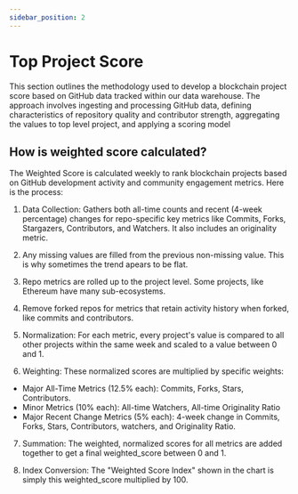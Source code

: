```yaml
---
sidebar_position: 2
---
```


# Top Project Score

This section outlines the methodology used to develop a blockchain project score based on GitHub data tracked within our data warehouse. The approach involves ingesting and processing GitHub data, defining characteristics of repository quality and contributor strength, aggregating the values to top level project, and applying a scoring model

## How is weighted score calculated?

The Weighted Score is calculated weekly to rank blockchain projects based on GitHub development activity and community engagement metrics. Here is the process:

1. Data Collection: Gathers both all-time counts and recent (4-week percentage) changes for repo-specific key metrics like Commits, Forks, Stargazers, Contributors, and Watchers. It also includes an originality metric.

2. Any missing values are filled from the previous non-missing value. This is why sometimes the trend apears to be flat.

3. Repo metrics are rolled up to the project level. Some projects, like Ethereum have many sub-ecosystems.

4. Remove forked repos for metrics that retain activity history when forked, like commits and contributors. 

5. Normalization: For each metric, every project's value is compared to all other projects within the same week and scaled to a value between 0 and 1.

6. Weighting: These normalized scores are multiplied by specific weights:

- Major All-Time Metrics (12.5% each): Commits, Forks, Stars, Contributors.
- Minor Metrics (10% each): All-time Watchers, All-time Originality Ratio
- Major Recent Change Metrics (5% each): 4-week change in Commits, Forks, Stars, Contributors, watchers, and Originality Ratio.
7. Summation: The weighted, normalized scores for all metrics are added together to get a final weighted_score between 0 and 1.

8. Index Conversion: The "Weighted Score Index" shown in the chart is simply this weighted_score multiplied by 100.